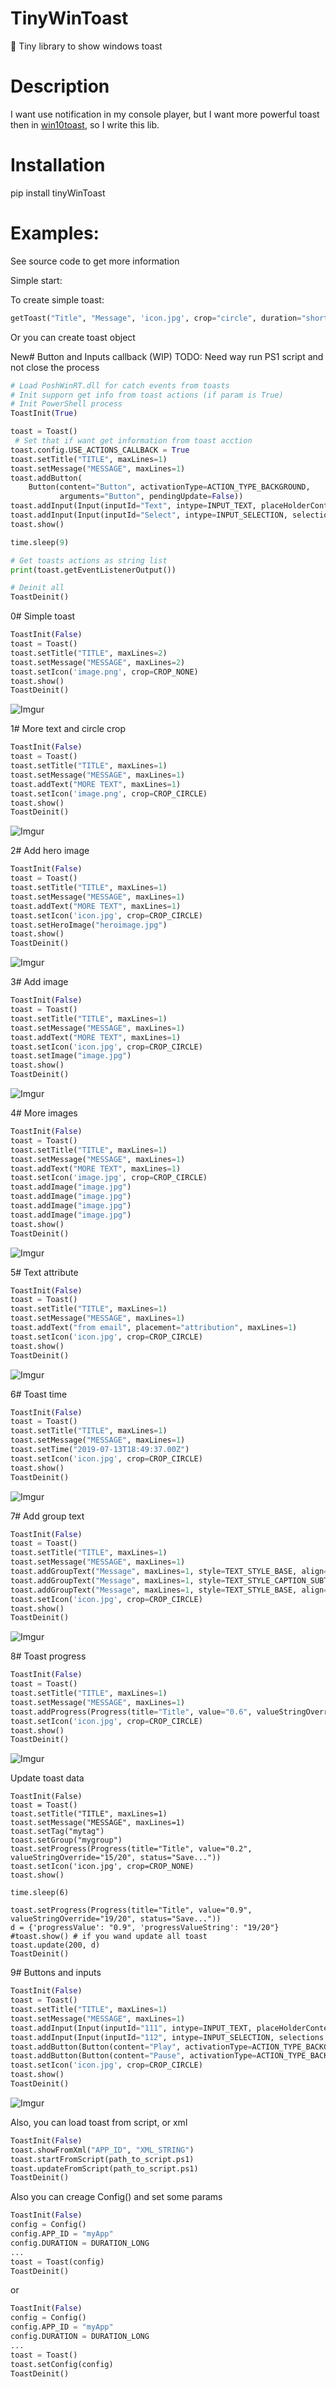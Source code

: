 # TinyWinToast

:email: Tiny library to show windows toast

# Description
I want use notification in my console player, but I want more powerful toast then in [win10toast](https://github.com/jithurjacob/Windows-10-Toast-Notifications "win10toast"),
so I write this lib.

# Installation

pip install tinyWinToast

# Examples:

See source code to get more information

Simple start:

To create simple toast:

```python
getToast("Title", "Message", 'icon.jpg', crop="circle", duration="short", appId="MyApp", isMute=True).show()
```

Or you can create toast object

New# Button and Inputs callback (WIP)
TODO: Need way run PS1 script and not close the process
```python
# Load PoshWinRT.dll for catch events from toasts
# Init supporn get info from toast actions (if param is True)
# Init PowerShell process
ToastInit(True) 

toast = Toast()
 # Set that if want get information from toast acction
toast.config.USE_ACTIONS_CALLBACK = True
toast.setTitle("TITLE", maxLines=1)
toast.setMessage("MESSAGE", maxLines=1)
toast.addButton(
    Button(content="Button", activationType=ACTION_TYPE_BACKGROUND,
           arguments="Button", pendingUpdate=False))
toast.addInput(Input(inputId="Text", intype=INPUT_TEXT, placeHolderContent="Input text..."))
toast.addInput(Input(inputId="Select", intype=INPUT_SELECTION, selections = [("1","Yes"), ("2","No"), ("3","Maybe")], defaultInput="1"))
toast.show()

time.sleep(9)

# Get toasts actions as string list
print(toast.getEventListenerOutput())

# Deinit all
ToastDeinit()
```


0# Simple toast

```python
ToastInit(False)
toast = Toast()
toast.setTitle("TITLE", maxLines=2)
toast.setMessage("MESSAGE", maxLines=2)
toast.setIcon('image.png', crop=CROP_NONE)
toast.show()
ToastDeinit()
```

![Imgur](https://github.com/J-CITY/TinyWinToast/blob/master/screens/0.png)

1# More text and circle crop

```python
ToastInit(False)
toast = Toast()
toast.setTitle("TITLE", maxLines=1)
toast.setMessage("MESSAGE", maxLines=1)
toast.addText("MORE TEXT", maxLines=1)
toast.setIcon('image.png', crop=CROP_CIRCLE)
toast.show()
ToastDeinit()
```

![Imgur](https://github.com/J-CITY/TinyWinToast/blob/master/screens/1.png)

2# Add hero image

```python
ToastInit(False)
toast = Toast()
toast.setTitle("TITLE", maxLines=1)
toast.setMessage("MESSAGE", maxLines=1)
toast.addText("MORE TEXT", maxLines=1)
toast.setIcon('icon.jpg', crop=CROP_CIRCLE)
toast.setHeroImage("heroimage.jpg")
toast.show()
ToastDeinit()
```

![Imgur](https://github.com/J-CITY/TinyWinToast/blob/master/screens/2.png)

3# Add image

```python
ToastInit(False)
toast = Toast()
toast.setTitle("TITLE", maxLines=1)
toast.setMessage("MESSAGE", maxLines=1)
toast.addText("MORE TEXT", maxLines=1)
toast.setIcon('icon.jpg', crop=CROP_CIRCLE)
toast.setImage("image.jpg")
toast.show()
ToastDeinit()
```

![Imgur](https://github.com/J-CITY/TinyWinToast/blob/master/screens/3.png)

4# More images

```python
ToastInit(False)
toast = Toast()
toast.setTitle("TITLE", maxLines=1)
toast.setMessage("MESSAGE", maxLines=1)
toast.addText("MORE TEXT", maxLines=1)
toast.setIcon('image.jpg', crop=CROP_CIRCLE)
toast.addImage("image.jpg")
toast.addImage("image.jpg")
toast.addImage("image.jpg")
toast.addImage("image.jpg")
toast.show()
ToastDeinit()
```

![Imgur](https://github.com/J-CITY/TinyWinToast/blob/master/screens/4.png)

5# Text attribute

```python
ToastInit(False)
toast = Toast()
toast.setTitle("TITLE", maxLines=1)
toast.setMessage("MESSAGE", maxLines=1)
toast.addText("from email", placement="attribution", maxLines=1)
toast.setIcon('icon.jpg', crop=CROP_CIRCLE)
toast.show()
ToastDeinit()
```

![Imgur](https://github.com/J-CITY/TinyWinToast/blob/master/screens/5.png)

6# Toast time 

```python
ToastInit(False)
toast = Toast()
toast.setTitle("TITLE", maxLines=1)
toast.setMessage("MESSAGE", maxLines=1)
toast.setTime("2019-07-13T18:49:37.00Z")
toast.setIcon('icon.jpg', crop=CROP_CIRCLE)
toast.show()
ToastDeinit()
```

![Imgur](https://github.com/J-CITY/TinyWinToast/blob/master/screens/6.png)

7# Add group text

```python
ToastInit(False)
toast = Toast()
toast.setTitle("TITLE", maxLines=1)
toast.setMessage("MESSAGE", maxLines=1)
toast.addGroupText("Message", maxLines=1, style=TEXT_STYLE_BASE, align=TEXT_ALIGN_LEFT)
toast.addGroupText("Message", maxLines=1, style=TEXT_STYLE_CAPTION_SUBTLE, align=TEXT_ALIGN_LEFT)
toast.addGroupText("Message", maxLines=1, style=TEXT_STYLE_BASE, align=TEXT_ALIGN_RIGHT)
toast.setIcon('icon.jpg', crop=CROP_CIRCLE)
toast.show()
ToastDeinit()
```

![Imgur](https://github.com/J-CITY/TinyWinToast/blob/master/screens/7.png)

8# Toast progress

```python
ToastInit(False)
toast = Toast()
toast.setTitle("TITLE", maxLines=1)
toast.setMessage("MESSAGE", maxLines=1)
toast.addProgress(Progress(title="Title", value="0.6", valueStringOverride="15/20", status="Save..."))
toast.setIcon('icon.jpg', crop=CROP_CIRCLE)
toast.show()
ToastDeinit()
```

![Imgur](https://github.com/J-CITY/TinyWinToast/blob/master/screens/8.png)

Update toast data

```puthon
ToastInit(False)
toast = Toast()
toast.setTitle("TITLE", maxLines=1)
toast.setMessage("MESSAGE", maxLines=1)
toast.setTag("mytag")
toast.setGroup("mygroup")
toast.setProgress(Progress(title="Title", value="0.2", valueStringOverride="15/20", status="Save..."))
toast.setIcon('icon.jpg', crop=CROP_NONE)
toast.show()

time.sleep(6)

toast.setProgress(Progress(title="Title", value="0.9", valueStringOverride="19/20", status="Save..."))
d = {'progressValue': "0.9", 'progressValueString': "19/20"}
#toast.show() # if you wand update all toast
toast.update(200, d)
ToastDeinit()
```

9# Buttons and inputs

```python
ToastInit(False)
toast = Toast()
toast.setTitle("TITLE", maxLines=1)
toast.setMessage("MESSAGE", maxLines=1)
toast.addInput(Input(inputId="111", intype=INPUT_TEXT, placeHolderContent="Input text..."))
toast.addInput(Input(inputId="112", intype=INPUT_SELECTION, selections = [("1","Yes"), ("2","No"), ("3","Maybe")], defaultInput="1"))
toast.addButton(Button(content="Play", activationType=ACTION_TYPE_BACKGROUND, arguments="dismiss", pendingUpdate=False))
toast.addButton(Button(content="Pause", activationType=ACTION_TYPE_BACKGROUND, arguments="http://www.google.com", pendingUpdate=False))
toast.setIcon('icon.jpg', crop=CROP_CIRCLE)
toast.show()
ToastDeinit()
```

![Imgur](https://github.com/J-CITY/TinyWinToast/blob/master/screens/9.png)

Also, you can load toast from script, or xml

```python
ToastInit(False)
toast.showFromXml("APP_ID", "XML_STRING")
toast.startFromScript(path_to_script.ps1)
toast.updateFromScript(path_to_script.ps1)
ToastDeinit()
```

Also you can creage Config() and set some params
```python
ToastInit(False)
config = Config()
config.APP_ID = "myApp"
config.DURATION = DURATION_LONG
...
toast = Toast(config)
ToastDeinit()
```

or 

```python
ToastInit(False)
config = Config()
config.APP_ID = "myApp"
config.DURATION = DURATION_LONG
...
toast = Toast()
toast.setConfig(config)
ToastDeinit()
```
